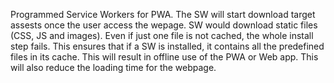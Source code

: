 Programmed Service Workers for PWA. 
The SW will start download target assests once the user access the wepage. SW would download static files (CSS, JS and images). 
Even if just one file is not cached, the whole install step fails. 
This ensures that if a SW is installed, it contains all the predefined files in its cache.
This will result in offline use of the PWA or Web app.
This will also reduce the loading time for the webpage.
